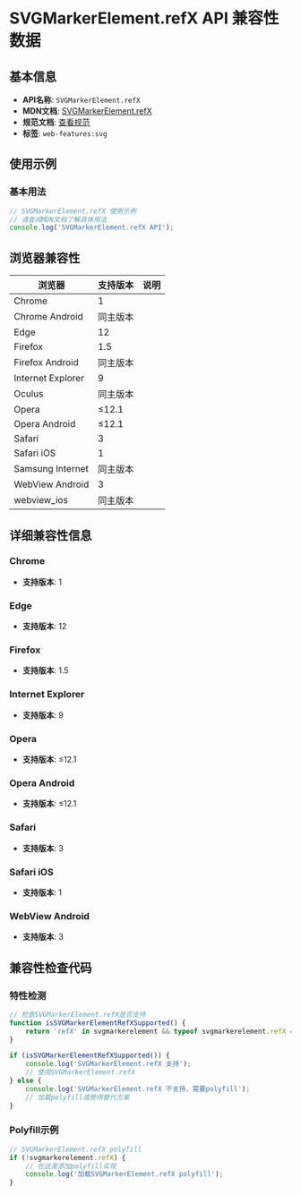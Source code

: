 # SVGMarkerElement.refX API 兼容性数据

## 基本信息

- **API名称**: `SVGMarkerElement.refX`
- **MDN文档**: [SVGMarkerElement.refX](https://developer.mozilla.org/docs/Web/API/SVGMarkerElement/refX)
- **规范文档**: [查看规范](https://svgwg.org/svg2-draft/painting.html#__svg__SVGMarkerElement__refX)
- **标签**: `web-features:svg`

## 使用示例

### 基本用法

```javascript
// SVGMarkerElement.refX 使用示例
// 请查阅MDN文档了解具体用法
console.log('SVGMarkerElement.refX API');
```

## 浏览器兼容性

| 浏览器 | 支持版本 | 说明 |
|--------|----------|------|
| Chrome | 1 |  |
| Chrome Android | 同主版本 |  |
| Edge | 12 |  |
| Firefox | 1.5 |  |
| Firefox Android | 同主版本 |  |
| Internet Explorer | 9 |  |
| Oculus | 同主版本 |  |
| Opera | ≤12.1 |  |
| Opera Android | ≤12.1 |  |
| Safari | 3 |  |
| Safari iOS | 1 |  |
| Samsung Internet | 同主版本 |  |
| WebView Android | 3 |  |
| webview_ios | 同主版本 |  |

## 详细兼容性信息

### Chrome

- **支持版本**: 1

### Edge

- **支持版本**: 12

### Firefox

- **支持版本**: 1.5

### Internet Explorer

- **支持版本**: 9

### Opera

- **支持版本**: ≤12.1

### Opera Android

- **支持版本**: ≤12.1

### Safari

- **支持版本**: 3

### Safari iOS

- **支持版本**: 1

### WebView Android

- **支持版本**: 3

## 兼容性检查代码

### 特性检测

```javascript
// 检查SVGMarkerElement.refX是否支持
function isSVGMarkerElementRefXSupported() {
    return 'refX' in svgmarkerelement && typeof svgmarkerelement.refX === 'function';
}

if (isSVGMarkerElementRefXSupported()) {
    console.log('SVGMarkerElement.refX 支持');
    // 使用SVGMarkerElement.refX
} else {
    console.log('SVGMarkerElement.refX 不支持，需要polyfill');
    // 加载polyfill或使用替代方案
}
```

### Polyfill示例

```javascript
// SVGMarkerElement.refX polyfill
if (!svgmarkerelement.refX) {
    // 在这里添加polyfill实现
    console.log('加载SVGMarkerElement.refX polyfill');
}
```

